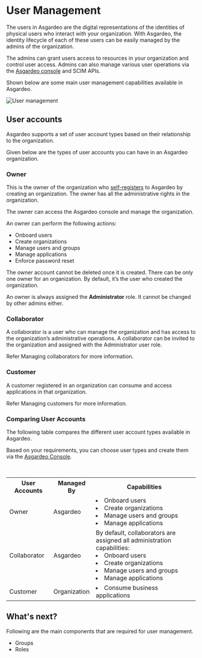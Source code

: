# User Management

The users in Asgardeo are the digital representations of the identities of physical users who interact with your 
organization. With Asgardeo, the identity lifecycle of each of these users can be easily managed by the admins of the 
organization.

The admins can grant users access to resources in your organization and control user access. Admins can also manage various user operations via the [Asgardeo console](https://console.asgardeo.io) and SCIM APIs.

Shown below are some main user management capabilities available in Asgardeo.

<img class="borderless-img" :src="$withBase('/assets/img/guides/users/user-management-overview.png')" alt="User management">

## User accounts

Asgardeo supports a set of user account types based on their relationship to the organization. 

Given below are the types of user accounts you can have in an Asgardeo organization.

### Owner

This is the owner of the organization who [self-registers](https://asgardeo.io/early-signup) to Asgardeo by creating an organization. The owner has all 
the administrative rights in the organization.

The owner can access the Asgardeo console and manage the organization.

An owner can perform the following actions:
- Onboard users
- Create organizations
- Manage users and groups
- Manage applications
- Enforce password reset

The owner account cannot be deleted once it is created. There can be only one owner for an organization. By default, it’s the user who created the organization. 

An owner is always assigned the **Administrator** role. It cannot be changed by other admins either.

### Collaborator 

A collaborator is a user who can manage the organization and has access to the organization’s administrative operations. A collaborator can be invited to the organization and assigned with the Administrator <a :href="$withBase('/references/user-management/user-roles/')">user role</a>.

Refer <a :href="$withBase('/guides/users/manage-collaborators/')">Managing collaborators</a> for more information. 

### Customer 

A customer registered in an organization can consume and access applications in that organization.

Refer <a :href="$withBase('/guides/users/manage-customers/')">Managing customers</a> for more information. 

### Comparing User Accounts

The following table compares the different user account types available in Asgardeo.

Based on your requirements, you can choose user types and create them via the [Asgardeo Console](https://console.asgardeo.io).

<br>

<table>
  <tr>
    <th>User Accounts</th>
    <th>Managed By</th>
    <th>Capabilities</th> 
  </tr>
  <tr>
    <td>Owner<Badge text="Asgardeo User" type="optional"/></td>
    <td>Asgardeo</td>
    <td>
        <li>Onboard users</li>
        <li>Create organizations</li>
        <li>Manage users and groups</li>
        <li>Manage applications</li>
    </td>
  </tr>
  <tr>
    <td>Collaborator<Badge text="Asgardeo User" type="optional"/></td>
    <td>Asgardeo</td>
    <td>
    By default, collaborators are assigned all administration capabilities:
      <li>Onboard users</li>
      <li>Create organizations</li>
      <li>Manage users and groups</li>
      <li>Manage applications</li>
    </td>
  </tr>
  <tr>
    <td>Customer</td>
    <td>Organization</td>
    <td><li>Consume business applications</li></td>
  </tr>
</table>

## What's next?

Following are the main components that are required for user management.
- <a :href="$withBase('/guides/users/manage-groups/')">Groups</a>
- <a :href="$withBase('/references/user-management/user-roles/')">Roles</a>
